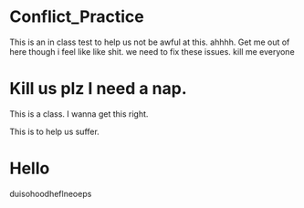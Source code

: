 # Conflict_Practice

This is an in class test to help us not be awful at this. ahhhh. Get me out of here though i feel like like shit. 
 we need to fix these issues. kill me everyone 


Kill us plz I need a nap.
=======

This is a class. I wanna get this right.

This is to help us suffer.

# Hello

duisohoodheflneoeps


